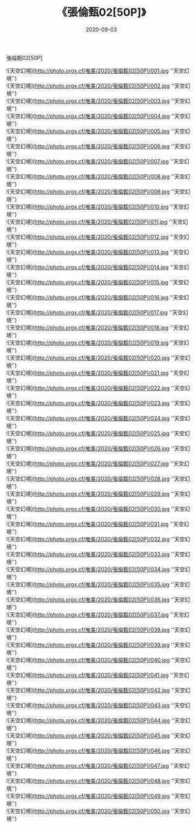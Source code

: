 ﻿---
layout: post
title:  《張倫甄02[50P]》
date:   2020-09-03
image: http://photo.orgx.cf/唯美/2020/張倫甄02[50P]/000.jpg
categories: [美女, 清纯, 唯美]
---

張倫甄02[50P]



![天空幻境](http://photo.orgx.cf/唯美/2020/張倫甄02[50P]/001.jpg ''天空幻境'') <br>
![天空幻境](http://photo.orgx.cf/唯美/2020/張倫甄02[50P]/002.jpg ''天空幻境'') <br>
![天空幻境](http://photo.orgx.cf/唯美/2020/張倫甄02[50P]/003.jpg ''天空幻境'') <br>
![天空幻境](http://photo.orgx.cf/唯美/2020/張倫甄02[50P]/004.jpg ''天空幻境'') <br>
![天空幻境](http://photo.orgx.cf/唯美/2020/張倫甄02[50P]/005.jpg ''天空幻境'') <br>
![天空幻境](http://photo.orgx.cf/唯美/2020/張倫甄02[50P]/006.jpg ''天空幻境'') <br>
![天空幻境](http://photo.orgx.cf/唯美/2020/張倫甄02[50P]/007.jpg ''天空幻境'') <br>
![天空幻境](http://photo.orgx.cf/唯美/2020/張倫甄02[50P]/008.jpg ''天空幻境'') <br>
![天空幻境](http://photo.orgx.cf/唯美/2020/張倫甄02[50P]/009.jpg ''天空幻境'') <br>
![天空幻境](http://photo.orgx.cf/唯美/2020/張倫甄02[50P]/010.jpg ''天空幻境'') <br>
![天空幻境](http://photo.orgx.cf/唯美/2020/張倫甄02[50P]/011.jpg ''天空幻境'') <br>
![天空幻境](http://photo.orgx.cf/唯美/2020/張倫甄02[50P]/012.jpg ''天空幻境'') <br>
![天空幻境](http://photo.orgx.cf/唯美/2020/張倫甄02[50P]/013.jpg ''天空幻境'') <br>
![天空幻境](http://photo.orgx.cf/唯美/2020/張倫甄02[50P]/014.jpg ''天空幻境'') <br>
![天空幻境](http://photo.orgx.cf/唯美/2020/張倫甄02[50P]/015.jpg ''天空幻境'') <br>
![天空幻境](http://photo.orgx.cf/唯美/2020/張倫甄02[50P]/016.jpg ''天空幻境'') <br>
![天空幻境](http://photo.orgx.cf/唯美/2020/張倫甄02[50P]/017.jpg ''天空幻境'') <br>
![天空幻境](http://photo.orgx.cf/唯美/2020/張倫甄02[50P]/018.jpg ''天空幻境'') <br>
![天空幻境](http://photo.orgx.cf/唯美/2020/張倫甄02[50P]/019.jpg ''天空幻境'') <br>
![天空幻境](http://photo.orgx.cf/唯美/2020/張倫甄02[50P]/020.jpg ''天空幻境'') <br>
![天空幻境](http://photo.orgx.cf/唯美/2020/張倫甄02[50P]/021.jpg ''天空幻境'') <br>
![天空幻境](http://photo.orgx.cf/唯美/2020/張倫甄02[50P]/022.jpg ''天空幻境'') <br>
![天空幻境](http://photo.orgx.cf/唯美/2020/張倫甄02[50P]/023.jpg ''天空幻境'') <br>
![天空幻境](http://photo.orgx.cf/唯美/2020/張倫甄02[50P]/024.jpg ''天空幻境'') <br>
![天空幻境](http://photo.orgx.cf/唯美/2020/張倫甄02[50P]/025.jpg ''天空幻境'') <br>
![天空幻境](http://photo.orgx.cf/唯美/2020/張倫甄02[50P]/026.jpg ''天空幻境'') <br>
![天空幻境](http://photo.orgx.cf/唯美/2020/張倫甄02[50P]/027.jpg ''天空幻境'') <br>
![天空幻境](http://photo.orgx.cf/唯美/2020/張倫甄02[50P]/028.jpg ''天空幻境'') <br>
![天空幻境](http://photo.orgx.cf/唯美/2020/張倫甄02[50P]/029.jpg ''天空幻境'') <br>
![天空幻境](http://photo.orgx.cf/唯美/2020/張倫甄02[50P]/030.jpg ''天空幻境'') <br>
![天空幻境](http://photo.orgx.cf/唯美/2020/張倫甄02[50P]/031.jpg ''天空幻境'') <br>
![天空幻境](http://photo.orgx.cf/唯美/2020/張倫甄02[50P]/032.jpg ''天空幻境'') <br>
![天空幻境](http://photo.orgx.cf/唯美/2020/張倫甄02[50P]/033.jpg ''天空幻境'') <br>
![天空幻境](http://photo.orgx.cf/唯美/2020/張倫甄02[50P]/034.jpg ''天空幻境'') <br>
![天空幻境](http://photo.orgx.cf/唯美/2020/張倫甄02[50P]/035.jpg ''天空幻境'') <br>
![天空幻境](http://photo.orgx.cf/唯美/2020/張倫甄02[50P]/036.jpg ''天空幻境'') <br>
![天空幻境](http://photo.orgx.cf/唯美/2020/張倫甄02[50P]/037.jpg ''天空幻境'') <br>
![天空幻境](http://photo.orgx.cf/唯美/2020/張倫甄02[50P]/038.jpg ''天空幻境'') <br>
![天空幻境](http://photo.orgx.cf/唯美/2020/張倫甄02[50P]/039.jpg ''天空幻境'') <br>
![天空幻境](http://photo.orgx.cf/唯美/2020/張倫甄02[50P]/040.jpg ''天空幻境'') <br>
![天空幻境](http://photo.orgx.cf/唯美/2020/張倫甄02[50P]/041.jpg ''天空幻境'') <br>
![天空幻境](http://photo.orgx.cf/唯美/2020/張倫甄02[50P]/042.jpg ''天空幻境'') <br>
![天空幻境](http://photo.orgx.cf/唯美/2020/張倫甄02[50P]/043.jpg ''天空幻境'') <br>
![天空幻境](http://photo.orgx.cf/唯美/2020/張倫甄02[50P]/044.jpg ''天空幻境'') <br>
![天空幻境](http://photo.orgx.cf/唯美/2020/張倫甄02[50P]/045.jpg ''天空幻境'') <br>
![天空幻境](http://photo.orgx.cf/唯美/2020/張倫甄02[50P]/046.jpg ''天空幻境'') <br>
![天空幻境](http://photo.orgx.cf/唯美/2020/張倫甄02[50P]/047.jpg ''天空幻境'') <br>
![天空幻境](http://photo.orgx.cf/唯美/2020/張倫甄02[50P]/048.jpg ''天空幻境'') <br>
![天空幻境](http://photo.orgx.cf/唯美/2020/張倫甄02[50P]/049.jpg ''天空幻境'') <br>
![天空幻境](http://photo.orgx.cf/唯美/2020/張倫甄02[50P]/050.jpg ''天空幻境'') <br>